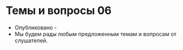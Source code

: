 # Темы и вопросы 06
- Опубликовано -
- Мы будем рады любым предложенным темам и вопросам от слушателей.
